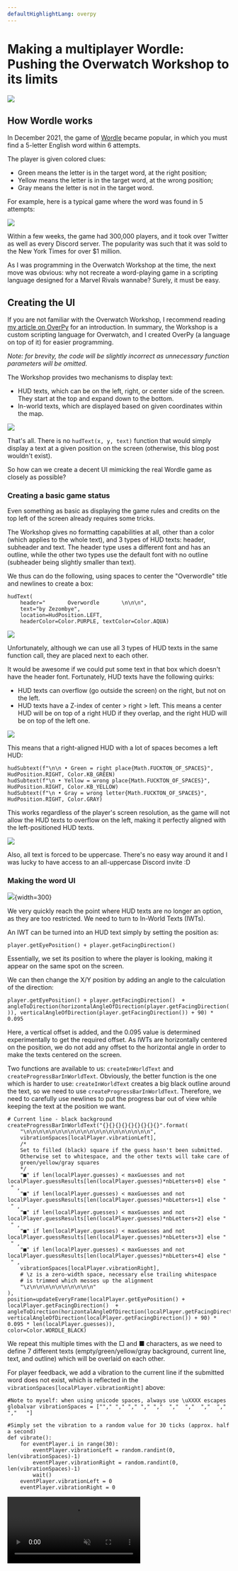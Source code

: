 ```yaml
---
defaultHighlightLang: overpy
---
```


# Making a multiplayer Wordle: Pushing the Overwatch Workshop to its limits

![](overwordle/hero.png)

## How Wordle works

In December 2021, the game of [Wordle](https://www.nytimes.com/games/wordle/index.html) became popular, in which you must find a 5-letter English word within 6 attempts.

The player is given colored clues:
- Green means the letter is in the target word, at the right position;
- Yellow means the letter is in the target word, at the wrong position;
- Gray means the letter is not in the target word.

For example, here is a typical game where the word was found in 5 attempts:

![](overwordle/wordle2.jpeg)

Within a few weeks, the game had 300,000 players, and it took over Twitter as well as every Discord server. The popularity was such that it was sold to the New York Times for over $1 million.

As I was programming in the Overwatch Workshop at the time, the next move was obvious: why not recreate a word-playing game in a scripting language designed for a Marvel Rivals wannabe? Surely, it must be easy.

## Creating the UI

If you are not familiar with the Overwatch Workshop, I recommend reading [my article on OverPy](https://zez.dev/overpy) for an introduction. In summary, the Workshop is a custom scripting language for Overwatch, and I created OverPy (a language on top of it) for easier programming.

*Note: for brevity, the code will be slightly incorrect as unnecessary function parameters will be omitted.*

The Workshop provides two mechanisms to display text:

- HUD texts, which can be on the left, right, or center side of the screen. They start at the top and expand down to the bottom.
- In-world texts, which are displayed based on given coordinates within the map.

![](overwordle/huds.png)

That's all. There is no `hudText(x, y, text)` function that would simply display a text at a given position on the screen (otherwise, this blog post wouldn't exist).

So how can we create a decent UI mimicking the real Wordle game as closely as possible?

### Creating a basic game status

Even something as basic as displaying the game rules and credits on the top left of the screen already requires some tricks.

The Workshop gives no formatting capabilities at all, other than a color (which applies to the whole text), and 3 types of HUD texts: header, subheader and text. The header type uses a different font and has an outline, while the other two types use the default font with no outline (subheader being slightly smaller than text).

We thus can do the following, using spaces to center the "Overwordle" title and newlines to create a box:

```
hudText(
    header="       Overwordle       \n\n\n",
    text="by Zezombye",
    location=HudPosition.LEFT,
    headerColor=Color.PURPLE, textColor=Color.AQUA)
```

![](overwordle/game_status_1.png)

Unfortunately, although we can use all 3 types of HUD texts in the same function call, they are placed next to each other.

It would be awesome if we could put some text in that box which doesn't have the header font. Fortunately, HUD texts have the following quirks:

- HUD texts can overflow (go outside the screen) on the right, but not on the left.
- HUD texts have a Z-index of center > right > left. This means a center HUD will be on top of a right HUD if they overlap, and the right HUD will be on top of the left one.

![](overwordle/zindex.png)

This means that a right-aligned HUD with a lot of spaces becomes a left HUD:

```
hudSubtext(f"\n\n • Green = right place{Math.FUCKTON_OF_SPACES}", HudPosition.RIGHT, Color.KB_GREEN)
hudSubtext(f"\n • Yellow = wrong place{Math.FUCKTON_OF_SPACES}", HudPosition.RIGHT, Color.KB_YELLOW)
hudSubtext(f"\n • Gray = wrong letter{Math.FUCKTON_OF_SPACES}", HudPosition.RIGHT, Color.GRAY)
```

This works regardless of the player's screen resolution, as the game will not allow the HUD texts to overflow on the left, making it perfectly aligned with the left-positioned HUD texts.

![](overwordle/game_status_2.png)

Also, all text is forced to be uppercase. There's no easy way around it and I was lucky to have access to an all-uppercase Discord invite :D

### Making the word UI

![](overwordle/word_ui.png){width=300}

We very quickly reach the point where HUD texts are no longer an option, as they are too restricted. We need to turn to In-World Texts (IWTs).

An IWT can be turned into an HUD text simply by setting the position as:

`player.getEyePosition() + player.getFacingDirection()`

Essentially, we set its position to where the player is looking, making it appear on the same spot on the screen.

We can then change the X/Y position by adding an angle to the calculation of the direction:

`player.getEyePosition() + player.getFacingDirection()  + angleToDirection(horizontalAngleOfDirection(player.getFacingDirection()), verticalAngleOfDirection(player.getFacingDirection()) + 90) * 0.095`

Here, a vertical offset is added, and the 0.095 value is determined experimentally to get the required offset. As IWTs are horizontally centered on the position, we do not add any offset to the horizontal angle in order to make the texts centered on the screen.

Two functions are available to us: `createInWorldText` and `createProgressBarInWorldText`. Obviously, the better function is the one which is harder to use: `createInWorldText` creates a big black outline around the text, so we need to use `createProgressBarInWorldText`. Therefore, we need to carefully use newlines to put the progress bar out of view while keeping the text at the position we want.

```
# Current line - black background
createProgressBarInWorldText("{}{}{}{}{}{}{}{}{}".format(
    "\n\n\n\n\n\n\n\n\n\n\n\n\n\n\n\n\n\n\n\n",
    vibrationSpaces[localPlayer.vibrationLeft],
    /*
    Set to filled (black) square if the guess hasn't been submitted.
    Otherwise set to whitespace, and the other texts will take care of
    green/yellow/gray squares
    */
    "■" if len(localPlayer.guesses) < maxGuesses and not localPlayer.guessResults[len(localPlayer.guesses)*nbLetters+0] else "    " ,
    "■" if len(localPlayer.guesses) < maxGuesses and not localPlayer.guessResults[len(localPlayer.guesses)*nbLetters+1] else "    " ,
    "■" if len(localPlayer.guesses) < maxGuesses and not localPlayer.guessResults[len(localPlayer.guesses)*nbLetters+2] else "    " ,
    "■" if len(localPlayer.guesses) < maxGuesses and not localPlayer.guessResults[len(localPlayer.guesses)*nbLetters+3] else "    " ,
    "■" if len(localPlayer.guesses) < maxGuesses and not localPlayer.guessResults[len(localPlayer.guesses)*nbLetters+4] else "    " ,
    vibrationSpaces[localPlayer.vibrationRight],
    # \z is a zero-width space, necessary else trailing whitespace
    # is trimmed which messes up the alignment
    "\z\n\n\n\n\n\n\n\n\n\n"
),
position=updateEveryFrame(localPlayer.getEyePosition() + localPlayer.getFacingDirection()  + angleToDirection(horizontalAngleOfDirection(localPlayer.getFacingDirection()), verticalAngleOfDirection(localPlayer.getFacingDirection()) + 90) * 0.095 * len(localPlayer.guesses)),
color=Color.WORDLE_BLACK)
```

We repeat this multiple times with the □ and ■ characters, as we need to define 7 different texts (empty/green/yellow/gray background, current line, text, and outline) which will be overlaid on each other.

For player feedback, we add a vibration to the current line if the submitted word does not exist, which is reflected in the `vibrationSpaces[localPlayer.vibrationRight]` above:

```
#Note to myself: when using unicode spaces, always use \uXXXX escapes
globalvar vibrationSpaces = [""," "," "," "," ","  ","  ","  ","  ","   ","   "]

#Simply set the vibration to a random value for 30 ticks (approx. half a second)
def vibrate():
    for eventPlayer.i in range(30):
        eventPlayer.vibrationLeft = random.randint(0, len(vibrationSpaces)-1)
        eventPlayer.vibrationRight = random.randint(0, len(vibrationSpaces)-1)
        wait()
    eventPlayer.vibrationLeft = 0
    eventPlayer.vibrationRight = 0
```

<video src="./overwordle/vibration.mp4" controls loop autoplay muted />

### The in-game keyboard

To get the player's input, it is simple: we just have to use the `getPlayerKey()` function. If it existed, of course.

Fortunately, we can display a keyboard using the same IWT tricks we used for the word UI:

![](overwordle/keyboard.png){width=400}

Just like in the real Wordle, letters are colored green/yellow/gray based on the submitted guesses. Special Unicode characters and spaces are used to get the outlines for the "Enter" and "Backspace" buttons, as well as for the "Enter" text which is split in three texts: we have to use fullwidth letters to get lowercase letters, and perfectly space them to have decent kerning.

The code is pretty simple. For example, here's the function to display the letter selector for the third row of the keyboard:

```
createInWorldText(localPlayer if localPlayer.hasKeyboardOpened else null, {
    #Pretty staircase
    null: "",
    21: "    [＿]　 　 　 　 　 　 　 　 　 ",
    22: "     　[＿]　 　 　 　 　 　 　 　 ",
    23: "     　 　[＿]　 　 　 　 　 　 　 ",
    24: "     　 　 　[＿]　 　 　 　 　 　 ",
    25: "     　 　 　 　[＿]　 　 　 　 　 ",
    26: "     　 　 　 　 　[＿]　 　 　 　 ",
    27: "     　 　 　 　 　 　[＿]　 　 　 ",
}[null if not isValueBetween(CURSOR_Y_LOCAL, KEYBOARD_TOP_LEFT_Y+VERTICAL_KEY_DISTANCE*2, KEYBOARD_TOP_LEFT_Y+KEY_SIDE_LENGTH+VERTICAL_KEY_DISTANCE*2) or localPlayer.kbLayout == KbLayout.AZERTY and (floor((CURSOR_X_LOCAL-(KEYBOARD_TOP_LEFT_X+KEYBOARD_INDENT*2))/HORIZONTAL_KEY_DISTANCE)) + KB_KEY_ROW_3 == 27 else (floor((CURSOR_X_LOCAL-(KEYBOARD_TOP_LEFT_X+KEYBOARD_INDENT*2))/HORIZONTAL_KEY_DISTANCE)) + KB_KEY_ROW_3]
, updateEveryFrame(localPlayer.getEyePosition() + (100 * (-0.14 * (crossProduct(localPlayer.getFacingDirection(), angleToDirection(horizontalAngleOfDirection(localPlayer.getFacingDirection()), verticalAngleOfDirection(localPlayer.getFacingDirection()) - 90))) + ((0.2 + -1.7) * (angleToDirection(horizontalAngleOfDirection(localPlayer.getFacingDirection()), verticalAngleOfDirection(localPlayer.getFacingDirection()) - 90))) + 3 * localPlayer.getFacingDirection()))), 4, Clip.NONE, WorldTextReeval.VISIBILITY_POSITION_AND_STRING, Color.KB_SELECTION, SpecVisibility.DEFAULT)
```

And to get the selected keys (keycodes have to be defined: there are a max of 10 keys per row, so 1-10 is first row, 11-20 second row, 21-30 third row, 31 is Enter, 32 is Backspace)

```
macro getKeyboardSelectedKey():
    updateEveryFrame((
        [1,2,3,4,5,6,7,8,9,10][(floor((CURSOR_X-KEYBOARD_TOP_LEFT_X)/HORIZONTAL_KEY_DISTANCE))] if KEYBOARD_TOP_LEFT_Y <= CURSOR_Y and CURSOR_Y <= KEYBOARD_TOP_LEFT_Y+KEY_SIDE_LENGTH and (CURSOR_X-KEYBOARD_TOP_LEFT_X)%HORIZONTAL_KEY_DISTANCE <= HORIZONTAL_KEY_DISTANCE else
        [11,12,13,14,15,16,17,18,19,20][(floor((CURSOR_X-KEYBOARD_TOP_LEFT_X-KEYBOARD_INDENT)/HORIZONTAL_KEY_DISTANCE))] if KEYBOARD_TOP_LEFT_Y+VERTICAL_KEY_DISTANCE <= CURSOR_Y and CURSOR_Y <= KEYBOARD_TOP_LEFT_Y+VERTICAL_KEY_DISTANCE+KEY_SIDE_LENGTH and (CURSOR_X-KEYBOARD_TOP_LEFT_X-KEYBOARD_INDENT)%HORIZONTAL_KEY_DISTANCE <= HORIZONTAL_KEY_DISTANCE
        else [21,22,23,24,25,26,27][(floor((CURSOR_X-KEYBOARD_TOP_LEFT_X-KEYBOARD_INDENT*2)/HORIZONTAL_KEY_DISTANCE))] if KEYBOARD_TOP_LEFT_Y+VERTICAL_KEY_DISTANCE*2 <= CURSOR_Y and CURSOR_Y <= KEYBOARD_TOP_LEFT_Y+VERTICAL_KEY_DISTANCE*2+KEY_SIDE_LENGTH and (CURSOR_X-KEYBOARD_TOP_LEFT_X-KEYBOARD_INDENT*2)%HORIZONTAL_KEY_DISTANCE <= HORIZONTAL_KEY_DISTANCE
        else 31 if CURSOR_X >= ENTER_TOP_LEFT_X and CURSOR_Y >= ENTER_TOP_LEFT_Y and CURSOR_X <= ENTER_BOTTOM_RIGHT_X and CURSOR_Y <= ENTER_BOTTOM_RIGHT_Y
        else 32 if CURSOR_X >= BACKSPACE_TOP_LEFT_X and CURSOR_Y >= BACKSPACE_TOP_LEFT_Y and CURSOR_X <= BACKSPACE_BOTTOM_RIGHT_X and CURSOR_Y <= BACKSPACE_BOTTOM_RIGHT_Y else null
    ) or [""])
```

To create the cursor, we have to create a text with an arrow, then set the position based on the player's facing direction (using `eventPlayer.setAimSpeed(10)` to reduce the in-game movement as much as we can). This unfortunately means the player's view will move with the cursor, but that is the best we can do (we cannot set aim speed lower than 10, and locking it completely means we would not be able to detect movement).

<video src="./overwordle/keyboard.mp4" autoplay controls loop muted/>

However, there is a problem with boundaries. We can define four `BORDER_TOP_LEFT/RIGHT_X/Y`{txt} variables to determine a boundary box, but:

- If we have a function which constantly checks if the cursor is out of bounds and snaps it to the edge, then there will be a noticeable lag between when the cursor goes out of bounds and when it is snapped back in bounds (as the check is done on the server side).
- If we clamp the cursor during display, then the cursor will get "stuck": if the user moves the cursor out of bounds to the left by 20 units, it has to be moved to the right by another 20 units before it becomes usable again.

The solution is to use the `chase` function, normally intended for displaying timers and projectiles (by adding a value until it reaches a specified target), as it also runs on the client side. We chase the player's X offset to be itself, but in bounds:

`chase(eventPlayer.additionalXOffset, destination=eventPlayer.additionalXOffset + max(0, CURSOR_X - BORDER_BOTTOM_RIGHT_X) - max(0, BORDER_TOP_LEFT_X - CURSOR_X), rate=9999)`

Then, in the cursor X/Y calculations, we simply include that offset. Overwatch does some networking magic to ensure that the results of the `chase` calculation (done both on client and server side) always eventually stay synchronized no matter the player's ping, so there is no risk of the player clicking on the wrong letter due to high ping.

The last problem we have to solve is the keyboard layout.

We will only consider the 3 main layouts: QWERTY, QWERTZ (German) and AZERTY (French). For this, we have to transfer data from the client to the server.

The client has access to the `inputBindingString(button)` function which gives a string representing the key assigned to a given button (such as primary fire or ultimate). Additionally, by casting a map to a string on the client side, we can determine the player's language: `"{}".format(Map.PRACTICE_RANGE)` will be `"Practice Range"` if in English, `"Champ de tir"` if in French, or `"Trainingsbereich"` if in German.

To give the server access to this data (without any user interaction), we need to use a function which is calculated client-side but creates side effects visible from the server. The easiest function to use is `Player.startFacing()`: it has to be calculated client-side (as otherwise it would lag a lot, such as if the player is forced to face an enemy), and it modifies the player's facing direction which we can check server-side.

Thus, we get the player's keyboard layout with the following code:

```
eventPlayer.startFacing(
/*
In addition to the language check, we also do a button check.
The AZERTY layout uses ZQSD instead of WASD.
This means if a key is bound to A/W, we can assume the player is using AZERTY.
Set the angle to 30 degrees if the player is using AZERTY,
60 degrees if QWERTZ, and 90 degrees if QWERTY (default).
*/
    angleToDirection(30, 0) if any([button == "A" or button == "W" for button in [
        inputBindingString(Button.ABILITY_1),
        inputBindingString(Button.ABILITY_2),
        inputBindingString(Button.CROUCH),
        inputBindingString(Button.INTERACT),
        inputBindingString(Button.JUMP),
        inputBindingString(Button.MELEE),
        inputBindingString(Button.PRIMARY_FIRE),
        inputBindingString(Button.RELOAD),
        inputBindingString(Button.SECONDARY_FIRE),
        inputBindingString(Button.ULTIMATE),
    ]]) or "{}".format(Map.PRACTICE_RANGE) == "Champ de tir"
    else angleToDirection(60, 0) if "{}".format(Map.PRACTICE_RANGE) == "Trainingsbereich"
    else angleToDirection(90, 0), 999999, Relativity.TO_WORLD, FacingReeval.DIRECTION_AND_TURN_RATE)

# Wait until the startFacing action applies and the player's angle
# has been set to one of the three values.
# Because of precision errors, we round to the hundredth.
waitUntil(round(eventPlayer.getHorizontalFacingAngle()*100)/100 in [30, 60, 90], 15)

if round(eventPlayer.getHorizontalFacingAngle()*100)/100 == 30:
    eventPlayer.kbLayout = KbLayout.AZERTY
elif round(eventPlayer.getHorizontalFacingAngle()*100)/100 == 60:
    eventPlayer.kbLayout = KbLayout.QWERTZ
else:
    eventPlayer.kbLayout = KbLayout.QWERTY
```

The last UI changes are simply to add each player's current guesses above their head, as well as some sound effects and a basic scoreboard:

<video src="./overwordle/win.mp4" autoplay controls loop muted/>

## The 12,966 word long list

Wordle's algorithm is pretty simple:

- Select a word at random from a list of 2,315 curated 5-letter words. Fortunately, [Josh Wardle and his wife already did the hard work for us](https://en.wikipedia.org/wiki/Wordle#Early_development), and we can just yoink the list from the official game.
- When submitting a guess, check if the guess is found in the list of 12,966 5-letter words that exist in English.
- If hard mode is enabled, also check if all hints are used (yellow letters must be reused, green letters must be reused and in the right place). I decided to enable hard mode by default, as otherwise the gamemode would be too easy.
- As the version I'm making is multiplayer, start each round with the previous round's word. This prevents players from just spamming the best starting words like "slate".

The lists are in plaintext in the game's source code, so no difficulty here. The Overwatch Workshop supports arrays, so we can simply have `possibleTargetWords = ["cigar", "rebut", …, "rural", "shave"]` and the same for `validWords`:

![](overwordle/settings_too_large.png){width=500}

…oh.

To prevent abuse and oversized gamemodes, the Workshop has a code size limit of 32,768 elements: one element being approximately one value or one function call.

Each string is actually `Custom String("string", null, null, null)` to provide up to 3 formatters, making it 5 elements. 12966 x 5 is 64830, almost double the limit.

Fortunately, this is trivially solved using "string compression": exploiting the fact that a string can have up to 128 characters while still taking 5 elements. 128/5 is 25.6, so we can encode 25 5-letter words in one string (by concatenating them). That gives 519 strings total, which take 2595 elements; well under the limit.

However, we then run into another issue: fast checking. The Workshop is very slow when it comes to basic operations, and we cannot run the risk of making too many calculations at the same time and crashing the server. But we have to check very quickly whether a guess is a valid word, especially since rounds have a limit of 3 minutes.

An additional limit is that arrays have a size limit of 1000 per dimension (meaning you can still have a 2d or 3d array with more than 1000 elements total, as long as they are spread across dimensions). And each string has a limit of 511 bytes when concatenated with other strings.

With these limits in mind, we need to design the fastest algorithm we can. The "time complexity" of an algorithm is determined in Big O notation:

![](overwordle/time_complexity.png){width=500}

$O(n)$ means the time grows linearly with the number of items ($t = n$); $O(n^2)$ means the time grows quadratically ($t = n^2$); etc.

The simplest algorithm would be to iterate through the list of valid words, and for each word, check if it is equal to the guess (in which case the word is valid). But that is not an acceptable solution: that would run in $O(n)$ time (doubling the amount of valid words means the time doubles), with up to 12966 comparisons to make.

A very efficient algorithm would be binary search, running in $O(log\ n)$. It is much like you would find a word in a dictionary:

1. Assume the list is sorted.
2. Find the halfway point of the list.
3. Compare the guess to the word at the halfway point.
4. If the word is lower than the guess (in alphabetical order), set the list to be the first half of the list, then repeat.
5. If the word is higher than the guess, set the list to be the second half, then repeat.
6. If the word is equal to the guess, the guess is a valid word.
7. Otherwise, if the list is of length 0, the guess could not be found and so it is invalid.

With this algorithm, there would be a maximum of $log_2(12966) = 13.66 \approx 14$ comparisons to make, which is much better than 12966. However:

- The strings need to be decompressed and put separately in a 2d array, which can take time and possibly overload the server.
- It increases the load on players who connect, as they need to download all variables (including our word list).

There is an even faster algorithm than this. 26<sup>2</sup> is 676, which is under the 1000 limit. Therefore:

1. Make an array of length 676, having either strings or `null` as values.
2. Map each index to a 2-letter pair, so `AA`{txt} is index 0, `AB`{txt} index 1, and `ZZ`{txt} index 675.
3. The value of each index is either `null` (if no valid word exists starting with the two letters), or a string which is the concatenation of the last 3 letters of each word starting with the first 2 letters of the index.

For example, the words starting with "DW" are `["dwaal", "dwale", "dwalm", "dwams", "dwang", "dwarf", "dwaum", "dweeb", "dwell", "dwelt", "dwile", "dwine"]`, so `validWords[3*26+22]` (indexes start at 0, so D is 3 and W is 22) will be `["aalalealmamsangarfaumeebelleltileine"]`. Quite the mouthful, but it is a very efficient compression method. Note that it has to be an array of strings, as due to the 511 byte limit there can be multiple strings.

![](overwordle/validwords.png)

We can then check if any of the strings in `validWords[guess.charAt(0)*26+guess.charAt(1)]` contains the last 3 letters of the guess. But before that, we have to do a few last modifications:

- There is no delimiter between words, meaning submitting "dwlal" would be considered valid as "lal" is in the compressed string. Adding a delimiter would increase the size of the string, which is unwanted. The better solution is to use a different character set for the 3rd char, making the string `"AalAleAlmAmsAngArfAumEebEllEltIleIne"`
- The Workshop applies a client-side censor on strings in the source code, replacing censored words with the `*` character. In our case, if the compression happened to make a censored word, this would break the gamemode in a very hard to debug way. We thus map all lowercase letters to symbols (uppercase letters can't make censored words as they aren't consecutive).

![](overwordle/validwords2.png)

This ends up being an $O(1)$ algorithm (constant time), consisting only of an array index followed by a `strContains()` operation. Although `strContains()` is $O(n)$, the underlying implementation is so fast (as it is a built-in function) that it would dwarf our attempt at making binary search in the Workshop.

We cannot make this more efficient. Or can we?

Although this is the best implementation I've thought of for `validWords`, we can still improve `possibleTargetWords`. That list is better to work with: it only contains 2325 words (after adding a few Overwatch-related words such as Genji and Hanzo), and we only have to randomly select a word in it.

The fewer strings we have, the better for loading the gamemode (whether it is importing it to play, or joining an existing lobby), and string length does matter in this case (shorter strings mean less data transmitted). It is theorized that strings are so slow not because of their raw size (it only adds up to approximately 100kb), but because the client runs thousands of regexes upon parsing them (to censor words).

Therefore, for this list, it is actually better to encode each word as a number.

Thanks to some fortunate coincidence, it is possible to do so: 26<sup>5</sup> is 11,881,376 and the maximum integer being able to be represented accurately by a 32-bit float (used by the Workshop) is 2<sup>24</sup> = 16,777,216. And it fits in the gamemode: each number is 2 elements, making the whole list be 4650 elements.

That means we can encode each word in base 26 and be just under the limit, over which it would be impossible to represent the whole word accurately in a single number.

We actually have to divide the resulting number by two, as the Workshop implements a limit of 10 million for numbers; but thanks to how floating-point numbers work, it does not affect the precision.

`globalvar possibleTargetWords = [[8819.0, 9024.0, 9037.0, 9190.0, 9317.5, 11344.5, …, 5718258.0, 5747911.0, 5753695.0, 5839631.5]]`

Thus, by making sure the word list is divisible by 3 and separating all words into a 3x775 array (to ensure even distribution and respect the 1000 array dimension limit), we can simply select a random target word with:

```
alphabet = "abcdefghijklmnopqrstuvwxyz"
wordToGuessNumber = possibleTargetWords[random.randint(0, 2)][random.randint(0, 774)]
wordToGuess = "{}{}{}{}{}".format(
    alphabet.charAt(floor(wordToGuessNumber%((26**5)/2)/((26**4)/2))),
    alphabet.charAt(floor(wordToGuessNumber%((26**4)/2)/((26**3)/2))),
    alphabet.charAt(floor(wordToGuessNumber%((26**3)/2)/((26**2)/2))),
    alphabet.charAt(floor(wordToGuessNumber%((26**2)/2)/((26**1)/2))),
    alphabet.charAt(floor(wordToGuessNumber%((26**1)/2)/((26**0)/2)))
)
```

And that is how, in spite of the UI limitations, the 32768 element limit, the 1000 array limit, the 511 byte limit, and the impossibility of getting a player's keyboard input, I managed to nevertheless implement multiplayer Wordle in a team-based shooter game :)

<video src="./overwordle/win2.mp4" autoplay loop muted controls/>

You can [check the source code here](https://github.com/Zezombye/overwordle), and discuss this post on Reddit.
